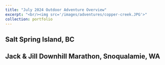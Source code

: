 ```yaml
---
title: "July 2024 Outdoor Adventure Overview"
excerpt: "<br/><img src='/images/adventures/copper-creek.JPG'>"
collection: portfolio
---
```


## Salt Spring Island, BC

## Jack & Jill Downhill Marathon, Snoqualamie, WA
